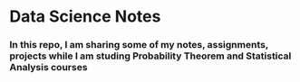 # Data Science Notes
### In this repo, I am sharing some of my notes, assignments, projects while I am studing Probability Theorem and Statistical Analysis courses
